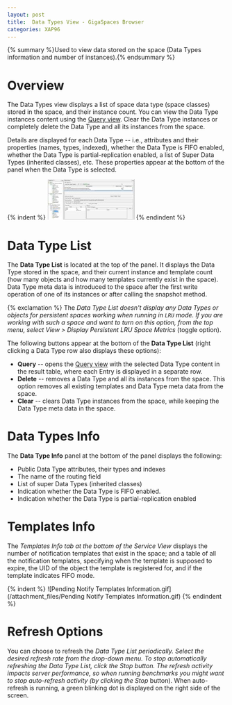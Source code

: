 ```yaml
---
layout: post
title:  Data Types View - GigaSpaces Browser
categories: XAP96
---
```


{% summary %}Used to view data stored on the space (Data Types information and number of instances).{% endsummary %}

# Overview

The Data Types view displays a list of space data type (space classes) stored in the space, and their instance count. You can view the Data Type instances content using the [Query view](/xap96/query-view---gigaspaces-browser.html). Clear the Data Type instances or completely delete the Data Type and all its instances from the space.

Details are displayed for each Data Type -- i.e., attributes and their properties (names, types, indexed), whether the Data Type is FIFO enabled, whether the Data Type is partial-replication enabled, a list of Super Data Types (inherited classes), etc. These properties appear at the bottom of the panel when the Data Type is selected.

{% indent %}
![datatypeView1.jpg](/attachment_files/datatypeView1.jpg)
{% endindent %}

# Data Type List

The **Data Type List** is located at the top of the panel. It displays the Data Type stored in the space, and their current instance and template count (how many objects and how many templates currently exist in the space). Data Type meta data is introduced to the space after the first write operation of one of its instances or after calling the snapshot method.

{% exclamation %} The **Data Type List* doesn't display any Data Types or objects for persistent spaces working when running in `LRU` mode. If you are working with such a space and want to turn on this option, from the top menu, select *View* > *Display Persistent LRU Space Metrics** (toggle option).

The following buttons appear at the bottom of the **Data Type List** (right clicking a Data Type row also displays these options):

- **Query** -- opens the [Query view](/xap96/query-view---gigaspaces-browser.html) with the selected Data Type content in the result table, where each Entry is displayed in a separate row.
- **Delete** -- removes a Data Type and all its instances from the space. This option removes all existing templates and Data Type meta data from the space.
- **Clear** -- clears Data Type instances from the space, while keeping the Data Type meta data in the space.

# Data Types Info

The **Data Type Info** panel at the bottom of the panel displays the following:

- Public Data Type attributes, their types and indexes
- The name of the routing field
- List of super Data Types (inherited classes)
- Indication whether the Data Type is FIFO enabled.
- Indication whether the Data Type is partial-replication enabled

# Templates Info

The **Templates Info* tab at the bottom of the *Service View** displays the number of notification templates that exist in the space; and a table of all the notification templates, specifying when the template is supposed to expire, the UID of the object the template is registered for, and if the template indicates FIFO mode.

{% indent %}
![Pending Notify Templates Information.gif](/attachment_files/Pending Notify Templates Information.gif)
{% endindent %}

# Refresh Options

You can choose to refresh the **Data Type List* periodically. Select the desired refresh rate from the drop-down menu. To stop automatically refreshing the *Data Type List*, click the *Stop* button. The refresh activity impacts server performance, so when running benchmarks you might want to stop auto-refresh activity (by clicking the *Stop** button). When auto-refresh is running, a green blinking dot is displayed on the right side of the screen.
